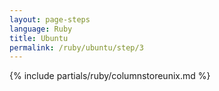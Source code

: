 ```yaml
---
layout: page-steps
language: Ruby
title: Ubuntu
permalink: /ruby/ubuntu/step/3
---
```


{% include partials/ruby/columnstoreunix.md %}

